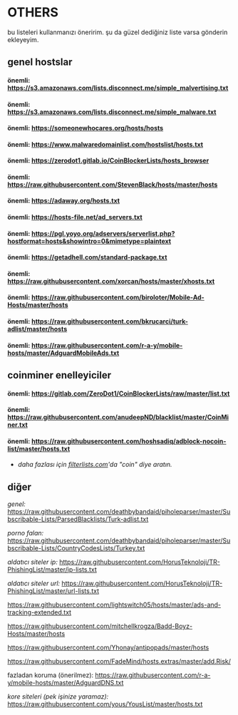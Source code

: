 # OTHERS

bu listeleri kullanmanızı öneririm. şu da güzel dediğiniz liste varsa gönderin ekleyeyim.

## genel hostslar

#### önemli: https://s3.amazonaws.com/lists.disconnect.me/simple_malvertising.txt

#### önemli: https://s3.amazonaws.com/lists.disconnect.me/simple_malware.txt

#### önemli: https://someonewhocares.org/hosts/hosts

#### önemli: https://www.malwaredomainlist.com/hostslist/hosts.txt

#### önemli: https://zerodot1.gitlab.io/CoinBlockerLists/hosts_browser

#### önemli: https://raw.githubusercontent.com/StevenBlack/hosts/master/hosts

#### önemli: https://adaway.org/hosts.txt

#### önemli: https://hosts-file.net/ad_servers.txt

#### önemli: https://pgl.yoyo.org/adservers/serverlist.php?hostformat=hosts&showintro=0&mimetype=plaintext

#### önemli: https://getadhell.com/standard-package.txt

#### önemli: https://raw.githubusercontent.com/xorcan/hosts/master/xhosts.txt

#### önemli: https://raw.githubusercontent.com/biroloter/Mobile-Ad-Hosts/master/hosts

#### önemli: https://raw.githubusercontent.com/bkrucarci/turk-adlist/master/hosts

#### önemli: https://raw.githubusercontent.com/r-a-y/mobile-hosts/master/AdguardMobileAds.txt

## coinminer enelleyiciler

#### önemli: https://gitlab.com/ZeroDot1/CoinBlockerLists/raw/master/list.txt

#### önemli: https://raw.githubusercontent.com/anudeepND/blacklist/master/CoinMiner.txt

#### önemli: https://raw.githubusercontent.com/hoshsadiq/adblock-nocoin-list/master/hosts.txt

* *daha fazlası için [filterlists.com](https://filterlists.com/)'da "coin" diye aratın.*

## diğer

*genel:* https://raw.githubusercontent.com/deathbybandaid/piholeparser/master/Subscribable-Lists/ParsedBlacklists/Turk-adlist.txt

*porno falan:* https://raw.githubusercontent.com/deathbybandaid/piholeparser/master/Subscribable-Lists/CountryCodesLists/Turkey.txt

*aldatıcı siteler ip:* https://raw.githubusercontent.com/HorusTeknoloji/TR-PhishingList/master/ip-lists.txt

*aldatıcı siteler url:* https://raw.githubusercontent.com/HorusTeknoloji/TR-PhishingList/master/url-lists.txt

https://raw.githubusercontent.com/lightswitch05/hosts/master/ads-and-tracking-extended.txt

https://raw.githubusercontent.com/mitchellkrogza/Badd-Boyz-Hosts/master/hosts

https://raw.githubusercontent.com/Yhonay/antipopads/master/hosts

https://raw.githubusercontent.com/FadeMind/hosts.extras/master/add.Risk/

fazladan koruma (önerilmez): https://raw.githubusercontent.com/r-a-y/mobile-hosts/master/AdguardDNS.txt

*kore siteleri (pek işinize yaramaz):* https://raw.githubusercontent.com/yous/YousList/master/hosts.txt
